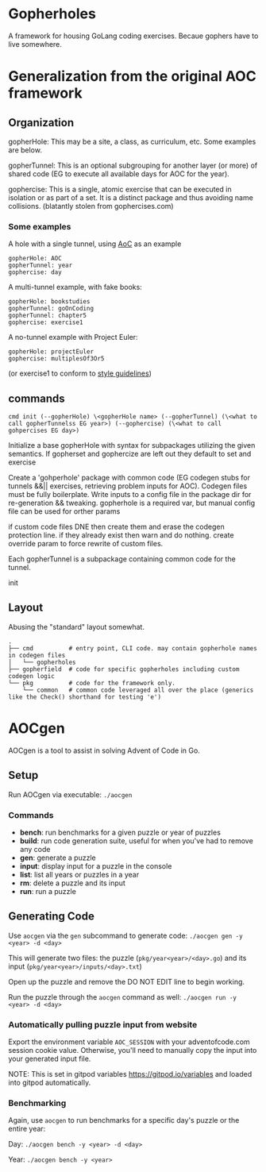 # Gopherholes
A framework for housing GoLang coding exercises. Becaue gophers have to live somewhere.

# Generalization from the original AOC framework
## Organization
gopherHole: This may be a site, a class, as curriculum, etc. Some examples are below.

gopherTunnel: This is an optional subgrouping for another layer (or more) of shared code (EG to execute all available days for AOC for the year).

gophercise: This is a single, atomic exercise that can be executed in isolation or as part of a set. It is a distinct package and thus avoiding name collisions.  (blatantly stolen from gophercises.com)

### Some examples

A hole with a single tunnel, using [AoC](https://adventofcode.com/) as an example
```
gopherHole: AOC
gopherTunnel: year
gophercise: day
```
A multi-tunnel example, with fake books:
```
gopherHole: bookstudies
gopherTunnel: goOnCoding
gopherTunnel: chapter5
gophercise: exercise1
```
A no-tunnel example with Project Euler:
```
gopherHole: projectEuler
gophercise: multiplesOf3Or5
```
(or exercise1 to conform to [style guidelines](https://go.dev/blog/package-names))

## commands
```
cmd init (--gopherHole) \<gopherHole name> (--gopherTunnel) (\<what to call gopherTunnelss EG year>) (--gophercise) (\<what to call gohpercises EG day>)
```
Initialize a base gopherHole with syntax for subpackages utilizing the given semantics. If gopherset and gophercize are left out they default to set and exercise

Create a 'gohperhole' package with common code (EG codegen stubs for tunnels &&|| exercises, retrieving problem inputs for AOC). Codegen files must be fully boilerplate. Write inputs to a config file in the package dir for re-generation && tweaking. gopherhole is a required var, but manual config file can be used for orther params

if custom code files DNE then create them and erase the codegen protection line. if they already exist then warn and do nothing. create override param to force rewrite of custom files.

Each gopherTunnel is a subpackage containing common code for the tunnel. 


init 



## Layout
Abusing the "standard" layout somewhat.
```
.
├── cmd          # entry point, CLI code. may contain gopherhole names in codegen files
│   └── gopherholes
├── gopherfield  # code for specific gopherholes including custom codegen logic
└── pkg          # code for the framework only.
    └── common   # common code leveraged all over the place (generics like the Check() shorthand for testing 'e')
```

# AOCgen

AOCgen is a tool to assist in solving Advent of Code in Go.

## Setup

Run AOCgen via executable: ```./aocgen```

### Commands

- **bench**: run benchmarks for a given puzzle or year of puzzles
- **build**: run code generation suite, useful for when you've had to remove any code
- **gen**: generate a puzzle
- **input**: display input for a puzzle in the console
- **list**: list all years or puzzles in a year
- **rm**: delete a puzzle and its input
- **run**: run a puzzle

## Generating Code

Use ```aocgen``` via the ```gen``` subcommand to generate code: ```./aocgen gen -y <year> -d <day>```

This will generate two files: the puzzle (```pkg/year<year>/<day>.go```) and its input (```pkg/year<year>/inputs/<day>.txt```)

Open up the puzzle and remove the DO NOT EDIT line to begin working.

Run the puzzle through the ```aocgen``` command as well: ```./aocgen run -y <year> -d <day>```

### Automatically pulling puzzle input from website

Export the environment variable ```AOC_SESSION``` with your adventofcode.com session cookie value.  Otherwise, you'll need to manually copy the input into your generated input file.

NOTE: This is set in gitpod variables https://gitpod.io/variables and loaded into gitpod automatically.

### Benchmarking

Again, use ```aocgen``` to run benchmarks for a specific day's puzzle or the entire year:

Day: ```./aocgen bench -y <year> -d <day>```

Year: ```./aocgen bench -y <year>```